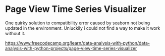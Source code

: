 # Page View Time Series Visualizer

One quirky solution to compatibility error caused by seaborn not being updated in the environment. Unluckily i could not find a way to make it work without it.

https://www.freecodecamp.org/learn/data-analysis-with-python/data-analysis-with-python-projects/page-view-time-series-visualizer
